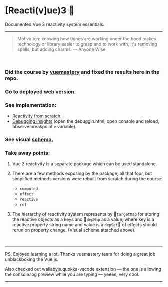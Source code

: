 # [Reacti(v]ue)3 🤺

Documented Vue 3 reactivity system essentials.

---

> Motivation: knowing how things are working under the hood makes technology
> or library easier to grasp and to work with, it's removing spells, but adding charms.
> -- Anyone Wise

<br>

### Did the course by [vuemastery](https://www.vuemastery.com/courses/vue-3-reactivity/vue3-reactivity) and fixed the results here in the repo.

### Go to deployed [web version.](https://morning-meadow-98823.herokuapp.com/)

### See implementation:

-   [Reactivity from scratch.](src/reactivuetythree/index.js)
-   [Debugging insights](/src/reactivuetythree/debuggin.html)
    (open the debuggin.html, open console and reload, observe breakpoint `e` variable).

### See visual [schema.](https://www.plectica.com/maps/126WN3ECA)

### Take away points:

1. Vue 3 reactivity is a separate package which can be used standalone.
2. There are a few methods exposing by the package, all that four, but
   simplified methods versions were rebuilt from scratch during the course:

    - `computed`
    - `effect`
    - `reactive`
    - `ref`

3. The hierarchy of reactivity system represents by 🎯`targetMap` for storing
   the reactive objects as a keys and 🏢`depMap` as a value, where key is
   a reactive property string name and value is a `depSet`🏃 of effects should
   rerun on property change. (Visual schema attached above).

<br>

---

PS. Enjoyed learning a lot.
Thanks vuemastery team for doing a great job unblackboxing the Vue.js.

Also checked out wallabyjs.quokka-vscode extension — the one
is allowing the console.log preview while you are typing — yeees, very cool.

---
